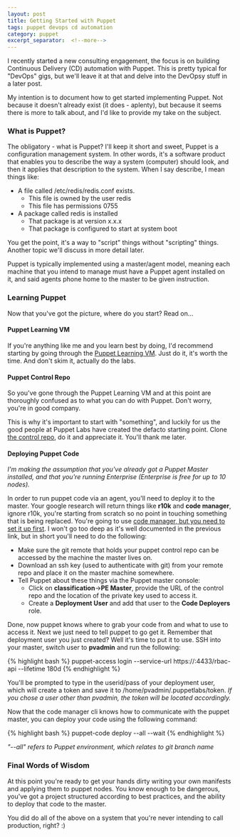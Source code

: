```yaml
---
layout: post
title: Getting Started with Puppet
tags: puppet devops cd automation
category: puppet
excerpt_separator:  <!--more-->
---
```


I recently started a new consulting engagement, the focus is on building
Continuous Delivery (CD) automation with Puppet. This is pretty typical for
"DevOps" gigs, but we'll leave it at that and delve into the DevOpsy stuff
in a later post.  

My intention is to document how to get started implementing Puppet.  Not because
it doesn't already exist (it does - aplenty), but because it seems there is
more to talk about, and I'd like to provide my take on the subject.

### What is Puppet?

The obligatory - what is Puppet?  I'll keep it short and sweet, Puppet is a configuration
management system.  In other words, it's a software product that enables you to
describe the way a system (computer) should look, and then it applies that description
to the system.  When I say describe, I mean things like:
- A file called /etc/redis/redis.conf exists.
  - This file is owned by the user redis
  - This file has permissions 0755
- A package called redis is installed
  - That package is at version x.x.x
  - That package is configured to start at system boot

You get the point, it's a way to "script" things without "scripting" things.
Another topic we'll discuss in more detail later.

Puppet is typically implemented using a master/agent model, meaning each machine
that you intend to manage must have a Puppet agent installed on it, and
said agents phone home to the master to be given instruction.

### Learning Puppet

Now that you've got the picture, where do you start?  Read on...

#### Puppet Learning VM

If you're anything like me and you learn best by doing, I'd recommend starting
by going through the [Puppet Learning VM](https://puppet.com/download-learning-vm).
Just do it, it's worth the time.  And don't skim it, actually do the labs.

#### Puppet Control Repo

So you've gone through the Puppet Learning VM and at this point are thoroughly
confused as to what you can do with Puppet.  Don't worry, you're in good company.  

This is why it's important to start with "something", and luckily for us the good
people at Puppet Labs have created the defacto starting point.  Clone
[the control repo](https://puppet.com/download-learning-vm), do
it and appreciate it.  You'll thank me later.

#### Deploying Puppet Code

*I'm making the assumption that you've already got a Puppet Master installed,
and that you're running Enterprise (Enterprise is free for up to 10 nodes).*

In order to run puppet code via an agent, you'll need to
deploy it to the master.  Your google research will return things like **r10k**
and **code manager**, ignore r10k, you're starting from scratch so no point
in touching something that is being replaced.  You're going to use [code manager, but you need to set it up first](https://docs.puppet.com/pe/latest/code_mgr_config.html#enable-code-manager-after-installation).
I won't go too deep as it's well documented in the previous link, but in short you'll
need to do the following:
- Make sure the git remote that holds your puppet control repo can be accessed
by the machine the master lives on.
- Download an ssh key (used to authenticate with git) from your remote repo and
place it on the master machine somewhere.
- Tell Puppet about these things via the Puppet master console:
  - Click on **classification**->**PE Master**, provide the URL of the
  control repo and the location of the private key used to access it.
  - Create a **Deployment User** and add that user to the **Code Deployers** role.

Done, now puppet knows where to grab your code from and what to use to access it.
Next we just need to tell puppet to go get it.  Remember that deployment user
you just created?  Well it's time to put it to use.  SSH into your master,
switch user to **pvadmin** and run the following:

{% highlight bash %}
puppet-access login --service-url https://<HOSTNAME OF PUPPET ENTERPRISE CONSOLE>:4433/rbac-api --lifetime 180d
{% endhighlight %}

You'll be prompted to type in the userid/pass of your deployment user, which will
create a token and save it to /home/pvadmin/.puppetlabs/token. *If you chose a user
other than pvadmin, the token will be located accordingly.*

Now that the code manager cli knows how to communicate with the puppet master,
you can deploy your code using the following command:

{% highlight bash %}
puppet-code deploy --all --wait
{% endhighlight %}

*"--all" refers to Puppet environment, which relates to git branch name*

### Final Words of Wisdom

At this point you're ready to get your hands dirty writing your own manifests
and applying them to puppet nodes.  You know enough to be dangerous, you've got
a project structured according to best practices, and the ability to deploy that
code to the master.

You did do all of the above on a system that you're never intending to call
production, right? :)
